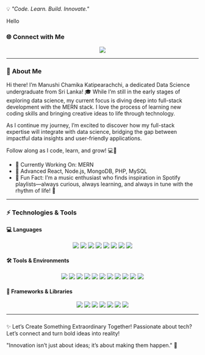 💡 _"Code. Learn. Build. Innovate."_  

Hello

### 🌐 **Connect with Me**
<p align="center">
  <a href="https://www.linkedin.com/in/manushi-katipearachchi-b8481627a/">
    <img src="https://img.shields.io/badge/LinkedIn-0077B5?style=for-the-badge&logo=linkedin&logoColor=white" />
  </a>
</p>

---

### 🤔 **About Me**
Hi there!
I’m Manushi Chamika Katipearachchi, a dedicated Data Science undergraduate from Sri Lanka! 🎓
While I’m still in the early stages of exploring data science, my current focus is diving deep into full-stack development with the MERN stack. I love the process of learning new coding skills and bringing creative ideas to life through technology.

As I continue my journey, I’m excited to discover how my full-stack expertise will integrate with data science, bridging the gap between impactful data insights and user-friendly applications.

Follow along as I code, learn, and grow! 💻🌟

- 🔭 Currently Working On: MERN
- 🌱 Advanced React, Node.js, MongoDB, PHP, MySQL
- 🧠 Fun Fact: I’m a music enthusiast who finds inspiration in Spotify playlists—always curious, always learning, and always in tune with the rhythm of life! 🎵

---

### ⚡ **Technologies & Tools**

#### 💻 **Languages**
<p align="center">
  <img src="https://img.shields.io/badge/HTML5-E34F26?style=for-the-badge&logo=html5&logoColor=white" />
  <img src="https://img.shields.io/badge/CSS3-1572B6?style=for-the-badge&logo=css3&logoColor=white" />
  <img src="https://img.shields.io/badge/JavaScript-F7DF1E?style=for-the-badge&logo=javascript&logoColor=black" />
  <img src="https://img.shields.io/badge/Java-007396?style=for-the-badge&logo=java&logoColor=white" />
  <img src="https://img.shields.io/badge/Python-3776AB?style=for-the-badge&logo=python&logoColor=white" />
  <img src="https://img.shields.io/badge/C++-00599C?style=for-the-badge&logo=c%2B%2B&logoColor=white" />
  <img src="https://img.shields.io/badge/PHP-777BB4?style=for-the-badge&logo=php&logoColor=white" />
  <img src="https://img.shields.io/badge/Bash-4EAA25?style=for-the-badge&logo=gnubash&logoColor=white" />
</p>

#### 🛠️ **Tools & Environments**
<p align="center">
  <img src="https://img.shields.io/badge/Visual_Studio_Code-0078D4?style=for-the-badge&logo=visual%20studio%20code&logoColor=white" />
  <img src="https://img.shields.io/badge/Postman-FF6C37?style=for-the-badge&logo=postman&logoColor=white" />
  <img src="https://img.shields.io/badge/MySQL-4479A1?style=for-the-badge&logo=mysql&logoColor=white" />
  <img src="https://img.shields.io/badge/Visual_Studio-5C2D91?style=for-the-badge&logo=visual-studio&logoColor=white" />
  <img src="https://img.shields.io/badge/MongoDB-47A248?style=for-the-badge&logo=mongodb&logoColor=white" />
  <img src="https://img.shields.io/badge/Eclipse_IDE-2C2255?style=for-the-badge&logo=eclipse&logoColor=white" />
  <img src="https://img.shields.io/badge/Node.js-339933?style=for-the-badge&logo=nodedotjs&logoColor=white" />
  <img src="https://img.shields.io/badge/DEV_C++-3C3F5D?style=for-the-badge&logo=dev-c&logoColor=white" />
  <img src="https://img.shields.io/badge/Git-F05032?style=for-the-badge&logo=git&logoColor=white" />
  <img src="https://img.shields.io/badge/GitHub-181717?style=for-the-badge&logo=github&logoColor=white" />
  <img src="https://img.shields.io/badge/Wireshark-1679A1?style=for-the-badge&logo=wireshark&logoColor=white" />
</p>

#### 🚀 **Frameworks & Libraries**
<p align="center">
  <img src="https://img.shields.io/badge/React-61DAFB?style=for-the-badge&logo=react&logoColor=black" />
  <img src="https://img.shields.io/badge/Node.js-339933?style=for-the-badge&logo=nodedotjs&logoColor=white" />
  <img src="https://img.shields.io/badge/Chakra_UI-319795?style=for-the-badge&logo=chakraui&logoColor=white" />
  <img src="https://img.shields.io/badge/Express.js-000000?style=for-the-badge&logo=express&logoColor=white" />
  <img src="https://img.shields.io/badge/Bootstrap-7952B3?style=for-the-badge&logo=bootstrap&logoColor=white" />
  <img src="https://img.shields.io/badge/NativeBase-3E4C59?style=for-the-badge&logo=nativebase&logoColor=white" />
  <img src="https://img.shields.io/badge/Next.js-000000?style=for-the-badge&logo=next.js&logoColor=white" />
</p>

---
<!-- 
### 📊 **GitHub Stats**
<p align="center">
  <img src="https://github-readme-stats.vercel.app/api?username=ChiranjeewaPeellawatta&show_icons=true&theme=tokyonight" height="180px" />
  <img src="https://github-readme-stats.vercel.app/api/top-langs/?username=ChiranjeewaPeellawatta&layout=compact&theme=tokyonight" height="180px" />
</p> -->

<!-- --- -->

<!-- ### 📂 **Top Projects**
<p align="center">
  <a href="https://github.com/ChiranjeewaPeellawatta/Wild_Life_Safari_Management_System">
    <img src="https://github-readme-stats.vercel.app/api/pin/?username=ChiranjeewaPeellawatta&repo=Wild_Life_Safari_Management_System&theme=tokyonight" />
  </a>
  <a href="https://github.com/ChiranjeewaPeellawatta/MernPro">
    <img src="https://github-readme-stats.vercel.app/api/pin/?username=ChiranjeewaPeellawatta&repo=MernPro&theme=tokyonight" />
  </a>
  <a href="https://github.com/ChiranjeewaPeellawatta/OnlineEduX---Online_Examination_Management_System">
    <img src="https://github-readme-stats.vercel.app/api/pin/?username=ChiranjeewaPeellawatta&repo=OnlineEduX---Online_Examination_Management_System&theme=tokyonight" />
  </a>
</p> -->

<!-- --- -->

<!-- ### 🔥 **Contribution Graph**
<p align="center">
  <a href="https://github.com/ashutosh00710/github-readme-activity-graph">
    <img src="https://github-readme-activity-graph.vercel.app/graph?username=ChiranjeewaPeellawatta&theme=tokyo-night" />
  </a>
</p> -->

<!-- --- -->

### 
✨ Let’s Create Something Extraordinary Together!
Passionate about tech? Let’s connect and turn bold ideas into reality!

"Innovation isn’t just about ideas; it’s about making them happen." 🚀

